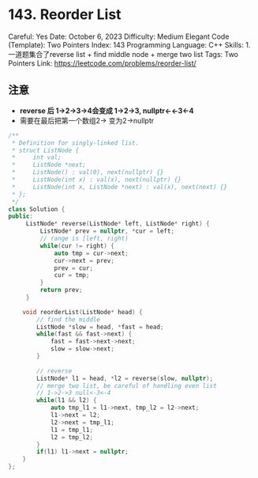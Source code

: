 # 143. Reorder List

Careful: Yes
Date: October 6, 2023
Difficulty: Medium
Elegant Code (Template): Two Pointers
Index: 143
Programming Language: C++
Skills: 1. 一道题集合了reverse list + find middle node + merge two list
Tags: Two Pointers
Link: https://leetcode.com/problems/reorder-list/

## 注意

- **reverse 后 1→2→3→4会变成 1→2→3,  nullptr←←3←4**
- 需要在最后把第一个数组2→ 变为2→nullptr

```cpp
/**
 * Definition for singly-linked list.
 * struct ListNode {
 *     int val;
 *     ListNode *next;
 *     ListNode() : val(0), next(nullptr) {}
 *     ListNode(int x) : val(x), next(nullptr) {}
 *     ListNode(int x, ListNode *next) : val(x), next(next) {}
 * };
 */
class Solution {
public:
     ListNode* reverse(ListNode* left, ListNode* right) {
         ListNode* prev = nullptr, *cur = left;
         // range is [left, right)
         while(cur != right) {
             auto tmp = cur->next;
             cur->next = prev;
             prev = cur;
             cur = tmp;
         }
         return prev;
     }
    
    void reorderList(ListNode* head) {
        // find the middle
        ListNode *slow = head, *fast = head;
        while(fast && fast->next) {
            fast = fast->next->next;
            slow = slow->next;
        }
        
        // reverse 
        ListNode* l1 = head, *l2 = reverse(slow, nullptr);
        // merge two list, be careful of handling even list
        // 1->2->3 null<-3<-4
        while(l1 && l2) {
            auto tmp_l1 = l1->next, tmp_l2 = l2->next;
            l1->next = l2;
            l2->next = tmp_l1;            
            l1 = tmp_l1;
            l2 = tmp_l2;
        }
        if(l1) l1->next = nullptr;
    }
};
```